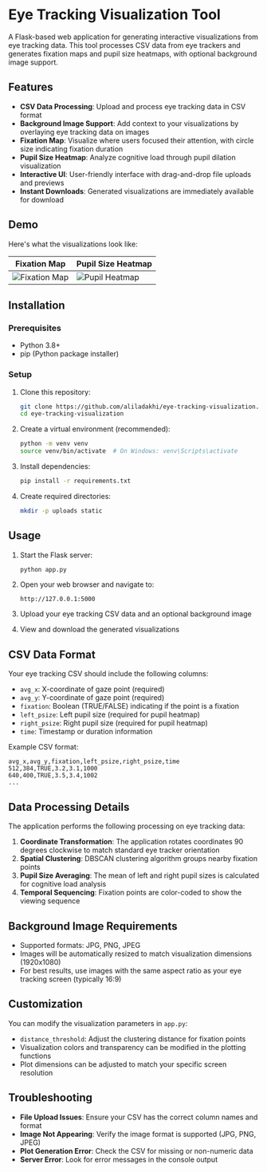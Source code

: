 # Eye Tracking Visualization Tool

A Flask-based web application for generating interactive visualizations from eye tracking data. This tool processes CSV data from eye trackers and generates fixation maps and pupil size heatmaps, with optional background image support.

## Features

- **CSV Data Processing**: Upload and process eye tracking data in CSV format
- **Background Image Support**: Add context to your visualizations by overlaying eye tracking data on images
- **Fixation Map**: Visualize where users focused their attention, with circle size indicating fixation duration
- **Pupil Size Heatmap**: Analyze cognitive load through pupil dilation visualization
- **Interactive UI**: User-friendly interface with drag-and-drop file uploads and previews
- **Instant Downloads**: Generated visualizations are immediately available for download

## Demo

Here's what the visualizations look like:

| Fixation Map | Pupil Size Heatmap |
|--------------|-------------------|
| ![Fixation Map](docs/fixation_map.png) | ![Pupil Heatmap](docs/pupil_size_heatmap.png) |

## Installation

### Prerequisites

- Python 3.8+
- pip (Python package installer)

### Setup

1. Clone this repository:
   ```bash
   git clone https://github.com/aliladakhi/eye-tracking-visualization.git
   cd eye-tracking-visualization
   ```

2. Create a virtual environment (recommended):
   ```bash
   python -m venv venv
   source venv/bin/activate  # On Windows: venv\Scripts\activate
   ```

3. Install dependencies:
   ```bash
   pip install -r requirements.txt
   ```

4. Create required directories:
   ```bash
   mkdir -p uploads static
   ```

## Usage

1. Start the Flask server:
   ```bash
   python app.py
   ```

2. Open your web browser and navigate to:
   ```
   http://127.0.0.1:5000
   ```

3. Upload your eye tracking CSV data and an optional background image

4. View and download the generated visualizations

## CSV Data Format

Your eye tracking CSV should include the following columns:

- `avg_x`: X-coordinate of gaze point (required)
- `avg_y`: Y-coordinate of gaze point (required)
- `fixation`: Boolean (TRUE/FALSE) indicating if the point is a fixation
- `left_psize`: Left pupil size (required for pupil heatmap)
- `right_psize`: Right pupil size (required for pupil heatmap)
- `time`: Timestamp or duration information

Example CSV format:
```
avg_x,avg_y,fixation,left_psize,right_psize,time
512,384,TRUE,3.2,3.1,1000
640,400,TRUE,3.5,3.4,1002
...
```

## Data Processing Details

The application performs the following processing on eye tracking data:

1. **Coordinate Transformation**: The application rotates coordinates 90 degrees clockwise to match standard eye tracker orientation
2. **Spatial Clustering**: DBSCAN clustering algorithm groups nearby fixation points
3. **Pupil Size Averaging**: The mean of left and right pupil sizes is calculated for cognitive load analysis
4. **Temporal Sequencing**: Fixation points are color-coded to show the viewing sequence

## Background Image Requirements

- Supported formats: JPG, PNG, JPEG
- Images will be automatically resized to match visualization dimensions (1920x1080)
- For best results, use images with the same aspect ratio as your eye tracking screen (typically 16:9)

## Customization

You can modify the visualization parameters in `app.py`:

- `distance_threshold`: Adjust the clustering distance for fixation points
- Visualization colors and transparency can be modified in the plotting functions
- Plot dimensions can be adjusted to match your specific screen resolution

## Troubleshooting

- **File Upload Issues**: Ensure your CSV has the correct column names and format
- **Image Not Appearing**: Verify the image format is supported (JPG, PNG, JPEG)
- **Plot Generation Error**: Check the CSV for missing or non-numeric data
- **Server Error**: Look for error messages in the console output

